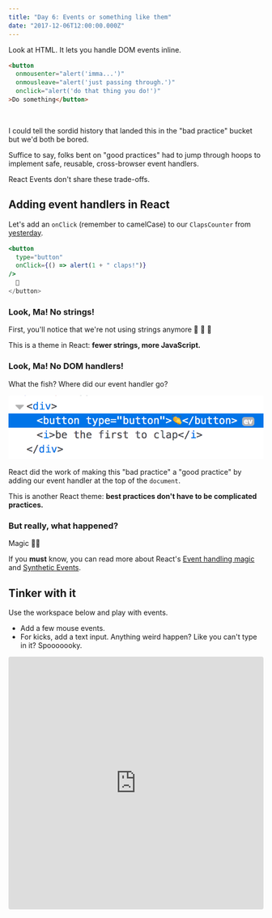 ```yaml
---
title: "Day 6: Events or something like them"
date: "2017-12-06T12:00:00.000Z"
---
```


<div class="measure">

Look at HTML.
It lets you handle DOM events inline.

```html
<button
  onmousenter="alert('imma...')"
  onmousleave="alert('just passing through.')"
  onclick="alert('do that thing you do!')"
>Do something</button>
```
<br />

I could tell the sordid history that landed this in the "bad practice" bucket but we'd both be bored.

Suffice to say, folks bent on "good practices" had to jump through hoops to implement safe, reusable, cross-browser event handlers.

React Events don't share these trade-offs.


## Adding event handlers in React

Let's add an `onClick` (remember to camelCase) to our `ClapsCounter` from [yesterday](/2017/5).

```jsx
<button
  type="button"
  onClick={() => alert(1 + " claps!")}
/>
  👏
</button>
```

### Look, Ma! No strings!
First, you'll notice that we're not using strings anymore 🙌 🙌 🙌

This is a theme in React: 
**fewer strings, more JavaScript.**

### Look, Ma! No DOM handlers!
What the fish?
Where did our event handler go?

![Button Event Handling in React](./button-event-handler.png)

React did the work of making this "bad practice" a "good practice" by adding our event handler at the top of the `document`.

This is another React theme:
**best practices don't have to be complicated practices.**

### But really, what happened?
Magic 🔮👻

If you **must** know, you can read more about React's [Event handling magic](https://reactjs.org/docs/handling-events.html) and [Synthetic Events](https://reactjs.org/docs/events.html).

## Tinker with it

Use the workspace below and play with events.

* Add a few mouse events.
* For kicks, add a text input. Anything weird happen? Like you can't type in it? Spooooooky.

</div>

<iframe src="https://codesandbox.io/embed/62jmm57zmn" style="width:100%; height:500px; border:0; border-radius: 4px; overflow:hidden;" sandbox="allow-modals allow-forms allow-popups allow-scripts allow-same-origin"></iframe>
